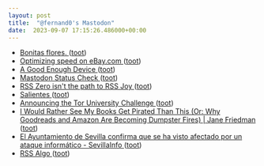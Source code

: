 ```yaml
---
layout: post
title:  "@fernand0's Mastodon"
date:  2023-09-07 17:15:26.486000+00:00
---
```

*  [Bonitas flores. ](https://avecesunafoto.wordpress.com/2023/09/07/bonitas-flores) ([toot](https://mastodon.social/@fernand0/111024991534083247))
*  [Optimizing speed on eBay.com  ](https://medium.com/@addyosmani/shopping-for-speed-on-ebay-com-6229711d7573) ([toot](https://mastodon.social/@fernand0/111024890246598231))
*  [A Good Enough Device ](https://www.workfutures.io/p/a-good-enough-devic) ([toot](https://mastodon.social/@fernand0/111024520386170116))
*  [Mastodon Status Check ](https://www.tbray.org/ongoing/When/202x/2023/08/12/Mastodon-Checki) ([toot](https://mastodon.social/@fernand0/111024363992948893))
*  [RSS Zero isn't the path to RSS Joy ](https://danq.me/2023/07/29/rss-zero) ([toot](https://mastodon.social/@fernand0/111023693683177589))
*  [Salientes  ](https://www.flickr.com/photos/fernand0/53158543286/) ([toot](https://mastodon.social/@fernand0/111023445114779226))
*  [Announcing the Tor University Challenge ](https://www.eff.org/deeplinks/2023/08/announcing-tor-university-challeng) ([toot](https://mastodon.social/@fernand0/111023438484475242))
*  [I Would Rather See My Books Get Pirated Than This (Or: Why Goodreads and Amazon Are Becoming Dumpster Fires) \| Jane Friedman ](https://janefriedman.com/i-would-rather-see-my-books-pirated) ([toot](https://mastodon.social/@fernand0/111023201987253999))
*  [El Ayuntamiento de Sevilla confirma que se ha visto afectado por un ataque informático - SevillaInfo ](https://www.sevillainfo.es/noticias-de-sevilla/el-ayuntamiento-de-sevilla-confirma-que-se-ha-visto-afectado-por-un-ataque-informatico) ([toot](https://mastodon.social/@fernand0/111022949884480570))
*  [RSS Algo ](https://suffolklitlab.org/rss_algo) ([toot](https://mastodon.social/@fernand0/111022700301795753))
